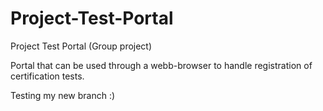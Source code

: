 # Project-Test-Portal
Project Test Portal (Group project)

Portal that can be used through a webb-browser to handle registration of certification tests.

Testing my new branch :)

